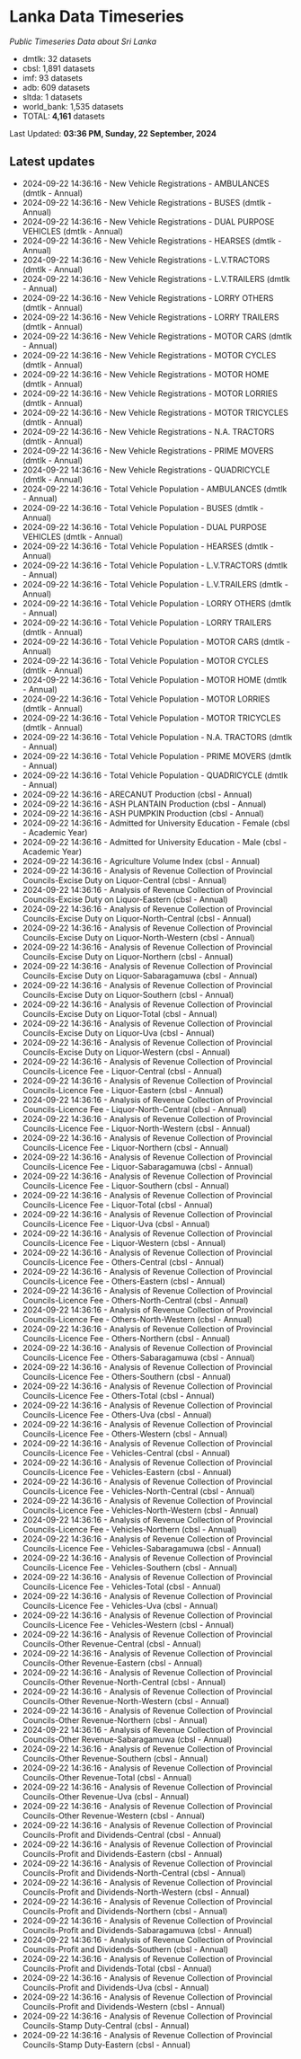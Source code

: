# Lanka Data Timeseries
*Public Timeseries Data about Sri Lanka*

* dmtlk: 32 datasets
* cbsl: 1,891 datasets
* imf: 93 datasets
* adb: 609 datasets
* sltda: 1 datasets
* world_bank: 1,535 datasets
* TOTAL: **4,161** datasets

Last Updated: **03:36 PM, Sunday, 22 September, 2024**

## Latest updates

* 2024-09-22 14:36:16 - New Vehicle Registrations - AMBULANCES (dmtlk - Annual)
* 2024-09-22 14:36:16 - New Vehicle Registrations - BUSES (dmtlk - Annual)
* 2024-09-22 14:36:16 - New Vehicle Registrations - DUAL PURPOSE VEHICLES (dmtlk - Annual)
* 2024-09-22 14:36:16 - New Vehicle Registrations - HEARSES (dmtlk - Annual)
* 2024-09-22 14:36:16 - New Vehicle Registrations - L.V.TRACTORS (dmtlk - Annual)
* 2024-09-22 14:36:16 - New Vehicle Registrations - L.V.TRAILERS (dmtlk - Annual)
* 2024-09-22 14:36:16 - New Vehicle Registrations - LORRY OTHERS (dmtlk - Annual)
* 2024-09-22 14:36:16 - New Vehicle Registrations - LORRY TRAILERS (dmtlk - Annual)
* 2024-09-22 14:36:16 - New Vehicle Registrations - MOTOR CARS (dmtlk - Annual)
* 2024-09-22 14:36:16 - New Vehicle Registrations - MOTOR CYCLES (dmtlk - Annual)
* 2024-09-22 14:36:16 - New Vehicle Registrations - MOTOR HOME (dmtlk - Annual)
* 2024-09-22 14:36:16 - New Vehicle Registrations - MOTOR LORRIES (dmtlk - Annual)
* 2024-09-22 14:36:16 - New Vehicle Registrations - MOTOR TRICYCLES (dmtlk - Annual)
* 2024-09-22 14:36:16 - New Vehicle Registrations - N.A. TRACTORS (dmtlk - Annual)
* 2024-09-22 14:36:16 - New Vehicle Registrations - PRIME MOVERS (dmtlk - Annual)
* 2024-09-22 14:36:16 - New Vehicle Registrations - QUADRICYCLE (dmtlk - Annual)
* 2024-09-22 14:36:16 - Total Vehicle Population - AMBULANCES (dmtlk - Annual)
* 2024-09-22 14:36:16 - Total Vehicle Population - BUSES (dmtlk - Annual)
* 2024-09-22 14:36:16 - Total Vehicle Population - DUAL PURPOSE VEHICLES (dmtlk - Annual)
* 2024-09-22 14:36:16 - Total Vehicle Population - HEARSES (dmtlk - Annual)
* 2024-09-22 14:36:16 - Total Vehicle Population - L.V.TRACTORS (dmtlk - Annual)
* 2024-09-22 14:36:16 - Total Vehicle Population - L.V.TRAILERS (dmtlk - Annual)
* 2024-09-22 14:36:16 - Total Vehicle Population - LORRY OTHERS (dmtlk - Annual)
* 2024-09-22 14:36:16 - Total Vehicle Population - LORRY TRAILERS (dmtlk - Annual)
* 2024-09-22 14:36:16 - Total Vehicle Population - MOTOR CARS (dmtlk - Annual)
* 2024-09-22 14:36:16 - Total Vehicle Population - MOTOR CYCLES (dmtlk - Annual)
* 2024-09-22 14:36:16 - Total Vehicle Population - MOTOR HOME (dmtlk - Annual)
* 2024-09-22 14:36:16 - Total Vehicle Population - MOTOR LORRIES (dmtlk - Annual)
* 2024-09-22 14:36:16 - Total Vehicle Population - MOTOR TRICYCLES (dmtlk - Annual)
* 2024-09-22 14:36:16 - Total Vehicle Population - N.A. TRACTORS (dmtlk - Annual)
* 2024-09-22 14:36:16 - Total Vehicle Population - PRIME MOVERS (dmtlk - Annual)
* 2024-09-22 14:36:16 - Total Vehicle Population - QUADRICYCLE (dmtlk - Annual)
* 2024-09-22 14:36:16 - ARECANUT Production (cbsl - Annual)
* 2024-09-22 14:36:16 - ASH PLANTAIN Production (cbsl - Annual)
* 2024-09-22 14:36:16 - ASH PUMPKIN Production (cbsl - Annual)
* 2024-09-22 14:36:16 - Admitted for University Education - Female (cbsl - Academic Year)
* 2024-09-22 14:36:16 - Admitted for University Education - Male (cbsl - Academic Year)
* 2024-09-22 14:36:16 - Agriculture Volume Index (cbsl - Annual)
* 2024-09-22 14:36:16 - Analysis of Revenue Collection of Provincial Councils-Excise Duty on Liquor-Central (cbsl - Annual)
* 2024-09-22 14:36:16 - Analysis of Revenue Collection of Provincial Councils-Excise Duty on Liquor-Eastern (cbsl - Annual)
* 2024-09-22 14:36:16 - Analysis of Revenue Collection of Provincial Councils-Excise Duty on Liquor-North-Central (cbsl - Annual)
* 2024-09-22 14:36:16 - Analysis of Revenue Collection of Provincial Councils-Excise Duty on Liquor-North-Western (cbsl - Annual)
* 2024-09-22 14:36:16 - Analysis of Revenue Collection of Provincial Councils-Excise Duty on Liquor-Northern (cbsl - Annual)
* 2024-09-22 14:36:16 - Analysis of Revenue Collection of Provincial Councils-Excise Duty on Liquor-Sabaragamuwa (cbsl - Annual)
* 2024-09-22 14:36:16 - Analysis of Revenue Collection of Provincial Councils-Excise Duty on Liquor-Southern (cbsl - Annual)
* 2024-09-22 14:36:16 - Analysis of Revenue Collection of Provincial Councils-Excise Duty on Liquor-Total (cbsl - Annual)
* 2024-09-22 14:36:16 - Analysis of Revenue Collection of Provincial Councils-Excise Duty on Liquor-Uva (cbsl - Annual)
* 2024-09-22 14:36:16 - Analysis of Revenue Collection of Provincial Councils-Excise Duty on Liquor-Western (cbsl - Annual)
* 2024-09-22 14:36:16 - Analysis of Revenue Collection of Provincial Councils-Licence Fee - Liquor-Central (cbsl - Annual)
* 2024-09-22 14:36:16 - Analysis of Revenue Collection of Provincial Councils-Licence Fee - Liquor-Eastern (cbsl - Annual)
* 2024-09-22 14:36:16 - Analysis of Revenue Collection of Provincial Councils-Licence Fee - Liquor-North-Central (cbsl - Annual)
* 2024-09-22 14:36:16 - Analysis of Revenue Collection of Provincial Councils-Licence Fee - Liquor-North-Western (cbsl - Annual)
* 2024-09-22 14:36:16 - Analysis of Revenue Collection of Provincial Councils-Licence Fee - Liquor-Northern (cbsl - Annual)
* 2024-09-22 14:36:16 - Analysis of Revenue Collection of Provincial Councils-Licence Fee - Liquor-Sabaragamuwa (cbsl - Annual)
* 2024-09-22 14:36:16 - Analysis of Revenue Collection of Provincial Councils-Licence Fee - Liquor-Southern (cbsl - Annual)
* 2024-09-22 14:36:16 - Analysis of Revenue Collection of Provincial Councils-Licence Fee - Liquor-Total (cbsl - Annual)
* 2024-09-22 14:36:16 - Analysis of Revenue Collection of Provincial Councils-Licence Fee - Liquor-Uva (cbsl - Annual)
* 2024-09-22 14:36:16 - Analysis of Revenue Collection of Provincial Councils-Licence Fee - Liquor-Western (cbsl - Annual)
* 2024-09-22 14:36:16 - Analysis of Revenue Collection of Provincial Councils-Licence Fee - Others-Central (cbsl - Annual)
* 2024-09-22 14:36:16 - Analysis of Revenue Collection of Provincial Councils-Licence Fee - Others-Eastern (cbsl - Annual)
* 2024-09-22 14:36:16 - Analysis of Revenue Collection of Provincial Councils-Licence Fee - Others-North-Central (cbsl - Annual)
* 2024-09-22 14:36:16 - Analysis of Revenue Collection of Provincial Councils-Licence Fee - Others-North-Western (cbsl - Annual)
* 2024-09-22 14:36:16 - Analysis of Revenue Collection of Provincial Councils-Licence Fee - Others-Northern (cbsl - Annual)
* 2024-09-22 14:36:16 - Analysis of Revenue Collection of Provincial Councils-Licence Fee - Others-Sabaragamuwa (cbsl - Annual)
* 2024-09-22 14:36:16 - Analysis of Revenue Collection of Provincial Councils-Licence Fee - Others-Southern (cbsl - Annual)
* 2024-09-22 14:36:16 - Analysis of Revenue Collection of Provincial Councils-Licence Fee - Others-Total (cbsl - Annual)
* 2024-09-22 14:36:16 - Analysis of Revenue Collection of Provincial Councils-Licence Fee - Others-Uva (cbsl - Annual)
* 2024-09-22 14:36:16 - Analysis of Revenue Collection of Provincial Councils-Licence Fee - Others-Western (cbsl - Annual)
* 2024-09-22 14:36:16 - Analysis of Revenue Collection of Provincial Councils-Licence Fee - Vehicles-Central (cbsl - Annual)
* 2024-09-22 14:36:16 - Analysis of Revenue Collection of Provincial Councils-Licence Fee - Vehicles-Eastern (cbsl - Annual)
* 2024-09-22 14:36:16 - Analysis of Revenue Collection of Provincial Councils-Licence Fee - Vehicles-North-Central (cbsl - Annual)
* 2024-09-22 14:36:16 - Analysis of Revenue Collection of Provincial Councils-Licence Fee - Vehicles-North-Western (cbsl - Annual)
* 2024-09-22 14:36:16 - Analysis of Revenue Collection of Provincial Councils-Licence Fee - Vehicles-Northern (cbsl - Annual)
* 2024-09-22 14:36:16 - Analysis of Revenue Collection of Provincial Councils-Licence Fee - Vehicles-Sabaragamuwa (cbsl - Annual)
* 2024-09-22 14:36:16 - Analysis of Revenue Collection of Provincial Councils-Licence Fee - Vehicles-Southern (cbsl - Annual)
* 2024-09-22 14:36:16 - Analysis of Revenue Collection of Provincial Councils-Licence Fee - Vehicles-Total (cbsl - Annual)
* 2024-09-22 14:36:16 - Analysis of Revenue Collection of Provincial Councils-Licence Fee - Vehicles-Uva (cbsl - Annual)
* 2024-09-22 14:36:16 - Analysis of Revenue Collection of Provincial Councils-Licence Fee - Vehicles-Western (cbsl - Annual)
* 2024-09-22 14:36:16 - Analysis of Revenue Collection of Provincial Councils-Other Revenue-Central (cbsl - Annual)
* 2024-09-22 14:36:16 - Analysis of Revenue Collection of Provincial Councils-Other Revenue-Eastern (cbsl - Annual)
* 2024-09-22 14:36:16 - Analysis of Revenue Collection of Provincial Councils-Other Revenue-North-Central (cbsl - Annual)
* 2024-09-22 14:36:16 - Analysis of Revenue Collection of Provincial Councils-Other Revenue-North-Western (cbsl - Annual)
* 2024-09-22 14:36:16 - Analysis of Revenue Collection of Provincial Councils-Other Revenue-Northern (cbsl - Annual)
* 2024-09-22 14:36:16 - Analysis of Revenue Collection of Provincial Councils-Other Revenue-Sabaragamuwa (cbsl - Annual)
* 2024-09-22 14:36:16 - Analysis of Revenue Collection of Provincial Councils-Other Revenue-Southern (cbsl - Annual)
* 2024-09-22 14:36:16 - Analysis of Revenue Collection of Provincial Councils-Other Revenue-Total (cbsl - Annual)
* 2024-09-22 14:36:16 - Analysis of Revenue Collection of Provincial Councils-Other Revenue-Uva (cbsl - Annual)
* 2024-09-22 14:36:16 - Analysis of Revenue Collection of Provincial Councils-Other Revenue-Western (cbsl - Annual)
* 2024-09-22 14:36:16 - Analysis of Revenue Collection of Provincial Councils-Profit and Dividends-Central (cbsl - Annual)
* 2024-09-22 14:36:16 - Analysis of Revenue Collection of Provincial Councils-Profit and Dividends-Eastern (cbsl - Annual)
* 2024-09-22 14:36:16 - Analysis of Revenue Collection of Provincial Councils-Profit and Dividends-North-Central (cbsl - Annual)
* 2024-09-22 14:36:16 - Analysis of Revenue Collection of Provincial Councils-Profit and Dividends-North-Western (cbsl - Annual)
* 2024-09-22 14:36:16 - Analysis of Revenue Collection of Provincial Councils-Profit and Dividends-Northern (cbsl - Annual)
* 2024-09-22 14:36:16 - Analysis of Revenue Collection of Provincial Councils-Profit and Dividends-Sabaragamuwa (cbsl - Annual)
* 2024-09-22 14:36:16 - Analysis of Revenue Collection of Provincial Councils-Profit and Dividends-Southern (cbsl - Annual)
* 2024-09-22 14:36:16 - Analysis of Revenue Collection of Provincial Councils-Profit and Dividends-Total (cbsl - Annual)
* 2024-09-22 14:36:16 - Analysis of Revenue Collection of Provincial Councils-Profit and Dividends-Uva (cbsl - Annual)
* 2024-09-22 14:36:16 - Analysis of Revenue Collection of Provincial Councils-Profit and Dividends-Western (cbsl - Annual)
* 2024-09-22 14:36:16 - Analysis of Revenue Collection of Provincial Councils-Stamp Duty-Central (cbsl - Annual)
* 2024-09-22 14:36:16 - Analysis of Revenue Collection of Provincial Councils-Stamp Duty-Eastern (cbsl - Annual)